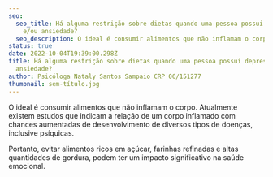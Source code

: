 ```yaml
---
seo:
  seo_title: Há alguma restrição sobre dietas quando uma pessoa possui depressão
    e/ou ansiedade?
  seo_description: O ideal é consumir alimentos que não inflamam o corpo.
status: true
date: 2022-10-04T19:39:00.298Z
title: Há alguma restrição sobre dietas quando uma pessoa possui depressão e/ou
  ansiedade?
author: Psicóloga Nataly Santos Sampaio CRP 06/151277
thumbnail: sem-título.jpg
---
```

<!--StartFragment-->

O ideal é consumir alimentos que não inflamam o corpo. Atualmente existem estudos que indicam a relação de um corpo inflamado com chances aumentadas de desenvolvimento de diversos tipos de doenças, inclusive psíquicas.

Portanto, evitar alimentos ricos em açúcar, farinhas refinadas e altas quantidades de gordura, podem ter um impacto significativo na saúde emocional.

<!--EndFragment-->